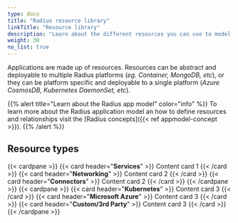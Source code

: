 ```yaml
---
type: docs
title: "Radius resource library"
linkTitle: "Resource library"
description: "Learn about the different resources you can use to model your application with"
weight: 30
no_list: true
---
```


Applications are made up of resources. Resources can be abstract and deployable to multiple Radius platforms (*eg. Container, MongoDB, etc*), or they can be platform specific and deployable to a single platform (*Azure CosmosDB, Kubernetes DaemonSet, etc*).

{{% alert title="Learn about the Radius app model" color="info" %}}
To learn more about the Radius application model an how to define resources and relationships visit the [Radius concepts]({{< ref appmodel-concept >}}).
{{% /alert %}}

## Resource types

{{< cardpane >}}
{{< card header="**Services**" >}}
Content card 1
{{< /card >}}
{{< card header="**Networking**" >}}
Content card 2
{{< /card >}}
{{< card header="**Connectors**" >}}
Content card 2
{{< /card >}}
{{< /cardpane >}}
{{< cardpane >}}
{{< card header="**Kubernetes**" >}}
Content card 3
{{< /card >}}
{{< card header="**Microsoft Azure**" >}}
Content card 3
{{< /card >}}
{{< card header="**Custom/3rd Party**" >}}
Content card 3
{{< /card >}}
{{< /cardpane >}}